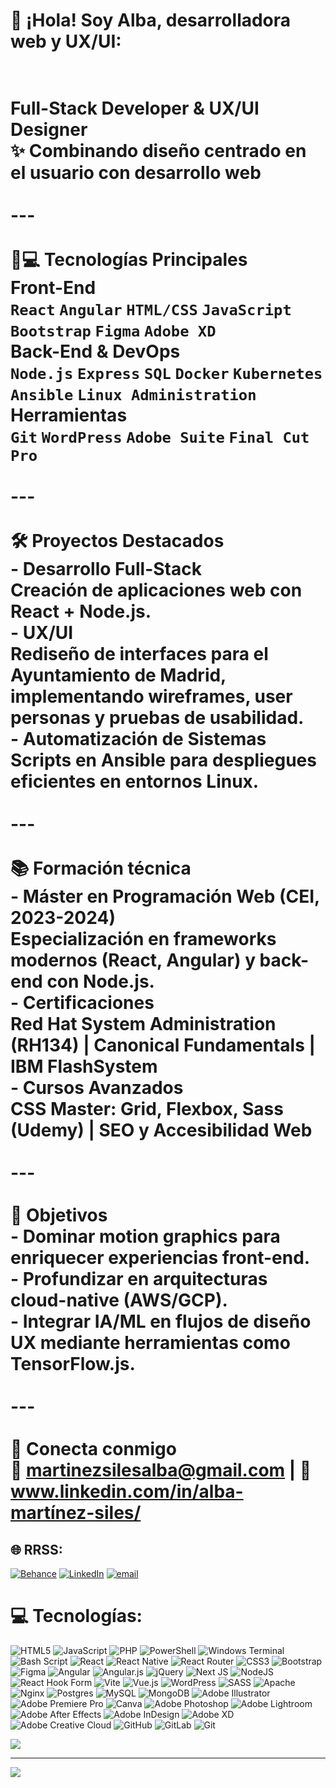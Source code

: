 # 💫 ¡Hola! Soy Alba, desarrolladora web y UX/UI:
# <br>**Full-Stack Developer & UX/UI Designer**  <br>✨ Combinando diseño centrado en el usuario con desarrollo web  <br><br>---<br><br> 👩💻 Tecnologías Principales  <br>**Front-End**  <br>`React` `Angular` `HTML/CSS` `JavaScript` `Bootstrap` `Figma` `Adobe XD`  <br>**Back-End & DevOps**  <br>`Node.js` `Express` `SQL` `Docker` `Kubernetes` `Ansible` `Linux Administration`  <br>**Herramientas**  <br>`Git` `WordPress` `Adobe Suite` `Final Cut Pro`  <br><br>---<br><br>🛠️ Proyectos Destacados  <br>- Desarrollo Full-Stack  <br>  Creación de aplicaciones web con React + Node.js.  <br>- UX/UI<br>  Rediseño de interfaces para el Ayuntamiento de Madrid, implementando wireframes, user personas y pruebas de usabilidad.  <br>- Automatización de Sistemas<br>  Scripts en Ansible para despliegues eficientes en entornos Linux.  <br><br>---<br><br>📚 Formación técnica  <br>- Máster en Programación Web (CEI, 2023-2024)  <br>  Especialización en frameworks modernos (React, Angular) y back-end con Node.js.  <br>- Certificaciones<br>  Red Hat System Administration (RH134) | Canonical Fundamentals | IBM FlashSystem  <br>- Cursos Avanzados<br>  CSS Master: Grid, Flexbox, Sass (Udemy) | SEO y Accesibilidad Web<br><br>---<br><br>🌟 Objetivos  <br>- Dominar motion graphics para enriquecer experiencias front-end.  <br>- Profundizar en arquitecturas cloud-native (AWS/GCP).  <br>- Integrar IA/ML en flujos de diseño UX mediante herramientas como TensorFlow.js.  <br><br>---<br><br>🔗 Conecta conmigo  <br>📧 martinezsilesalba@gmail.com | 💼 www.linkedin.com/in/alba-martínez-siles/   <br>


## 🌐 RRSS:
[![Behance](https://img.shields.io/badge/Behance-1769ff?logo=behance&logoColor=white)](https://behance.net/albamartinezsiles) [![LinkedIn](https://img.shields.io/badge/LinkedIn-%230077B5.svg?logo=linkedin&logoColor=white)](https://linkedin.com/in/Alba-Martinez-Siles) [![email](https://img.shields.io/badge/Email-D14836?logo=gmail&logoColor=white)](mailto:martinezsilesalba@gmail.com) 

# 💻 Tecnologías:
![HTML5](https://img.shields.io/badge/html5-%23E34F26.svg?style=for-the-badge&logo=html5&logoColor=white) ![JavaScript](https://img.shields.io/badge/javascript-%23323330.svg?style=for-the-badge&logo=javascript&logoColor=%23F7DF1E) ![PHP](https://img.shields.io/badge/php-%23777BB4.svg?style=for-the-badge&logo=php&logoColor=white) ![PowerShell](https://img.shields.io/badge/PowerShell-%235391FE.svg?style=for-the-badge&logo=powershell&logoColor=white) ![Windows Terminal](https://img.shields.io/badge/Windows%20Terminal-%234D4D4D.svg?style=for-the-badge&logo=windows-terminal&logoColor=white) ![Bash Script](https://img.shields.io/badge/bash_script-%23121011.svg?style=for-the-badge&logo=gnu-bash&logoColor=white) ![React](https://img.shields.io/badge/react-%2320232a.svg?style=for-the-badge&logo=react&logoColor=%2361DAFB) ![React Native](https://img.shields.io/badge/react_native-%2320232a.svg?style=for-the-badge&logo=react&logoColor=%2361DAFB) ![React Router](https://img.shields.io/badge/React_Router-CA4245?style=for-the-badge&logo=react-router&logoColor=white) ![CSS3](https://img.shields.io/badge/css3-%231572B6.svg?style=for-the-badge&logo=css3&logoColor=white) ![Bootstrap](https://img.shields.io/badge/bootstrap-%238511FA.svg?style=for-the-badge&logo=bootstrap&logoColor=white) ![Figma](https://img.shields.io/badge/figma-%23F24E1E.svg?style=for-the-badge&logo=figma&logoColor=white) ![Angular](https://img.shields.io/badge/angular-%23DD0031.svg?style=for-the-badge&logo=angular&logoColor=white) ![Angular.js](https://img.shields.io/badge/angular.js-%23E23237.svg?style=for-the-badge&logo=angularjs&logoColor=white) ![jQuery](https://img.shields.io/badge/jquery-%230769AD.svg?style=for-the-badge&logo=jquery&logoColor=white) ![Next JS](https://img.shields.io/badge/Next-black?style=for-the-badge&logo=next.js&logoColor=white) ![NodeJS](https://img.shields.io/badge/node.js-6DA55F?style=for-the-badge&logo=node.js&logoColor=white) ![React Hook Form](https://img.shields.io/badge/React%20Hook%20Form-%23EC5990.svg?style=for-the-badge&logo=reacthookform&logoColor=white) ![Vite](https://img.shields.io/badge/vite-%23646CFF.svg?style=for-the-badge&logo=vite&logoColor=white) ![Vue.js](https://img.shields.io/badge/vue.js-%2335495e.svg?style=for-the-badge&logo=vuedotjs&logoColor=%234FC08D) ![WordPress](https://img.shields.io/badge/WordPress-%23117AC9.svg?style=for-the-badge&logo=WordPress&logoColor=white) ![SASS](https://img.shields.io/badge/SASS-hotpink.svg?style=for-the-badge&logo=SASS&logoColor=white) ![Apache](https://img.shields.io/badge/apache-%23D42029.svg?style=for-the-badge&logo=apache&logoColor=white) ![Nginx](https://img.shields.io/badge/nginx-%23009639.svg?style=for-the-badge&logo=nginx&logoColor=white) ![Postgres](https://img.shields.io/badge/postgres-%23316192.svg?style=for-the-badge&logo=postgresql&logoColor=white) ![MySQL](https://img.shields.io/badge/mysql-4479A1.svg?style=for-the-badge&logo=mysql&logoColor=white) ![MongoDB](https://img.shields.io/badge/MongoDB-%234ea94b.svg?style=for-the-badge&logo=mongodb&logoColor=white) ![Adobe Illustrator](https://img.shields.io/badge/adobe%20illustrator-%23FF9A00.svg?style=for-the-badge&logo=adobe%20illustrator&logoColor=white) ![Adobe Premiere Pro](https://img.shields.io/badge/Adobe%20Premiere%20Pro-9999FF.svg?style=for-the-badge&logo=Adobe%20Premiere%20Pro&logoColor=white) ![Canva](https://img.shields.io/badge/Canva-%2300C4CC.svg?style=for-the-badge&logo=Canva&logoColor=white) ![Adobe Photoshop](https://img.shields.io/badge/adobe%20photoshop-%2331A8FF.svg?style=for-the-badge&logo=adobe%20photoshop&logoColor=white) ![Adobe Lightroom](https://img.shields.io/badge/Adobe%20Lightroom-31A8FF.svg?style=for-the-badge&logo=Adobe%20Lightroom&logoColor=white) ![Adobe After Effects](https://img.shields.io/badge/Adobe%20After%20Effects-9999FF.svg?style=for-the-badge&logo=Adobe%20After%20Effects&logoColor=white) ![Adobe InDesign](https://img.shields.io/badge/Adobe%20InDesign-49021F?style=for-the-badge&logo=adobeindesign&logoColor=FF3366) ![Adobe XD](https://img.shields.io/badge/Adobe%20XD-470137?style=for-the-badge&logo=Adobe%20XD&logoColor=#FF61F6) ![Adobe Creative Cloud](https://img.shields.io/badge/Adobe%20Creative%20Cloud-DA1F26.svg?style=for-the-badge&logo=Adobe%20Creative%20Cloud&logoColor=white) ![GitHub](https://img.shields.io/badge/github-%23121011.svg?style=for-the-badge&logo=github&logoColor=white) ![GitLab](https://img.shields.io/badge/gitlab-%23181717.svg?style=for-the-badge&logo=gitlab&logoColor=white) ![Git](https://img.shields.io/badge/git-%23F05033.svg?style=for-the-badge&logo=git&logoColor=white)



![](https://quotes-github-readme.vercel.app/api?type=horizontal&theme=radical)

---
[![](https://visitcount.itsvg.in/api?id=almartinezsiles&icon=0&color=0)](https://visitcount.itsvg.in)
